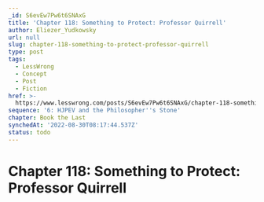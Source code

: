 ```yaml
---
_id: S6evEw7Pw6t6SNAxG
title: 'Chapter 118: Something to Protect: Professor Quirrell'
author: Eliezer_Yudkowsky
url: null
slug: chapter-118-something-to-protect-professor-quirrell
type: post
tags:
  - LessWrong
  - Concept
  - Post
  - Fiction
href: >-
  https://www.lesswrong.com/posts/S6evEw7Pw6t6SNAxG/chapter-118-something-to-protect-professor-quirrell
sequence: '6: HJPEV and the Philosopher''s Stone'
chapter: Book the Last
synchedAt: '2022-08-30T08:17:44.537Z'
status: todo
---
```


# Chapter 118: Something to Protect: Professor Quirrell
